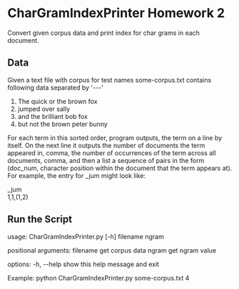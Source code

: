 # CharGramIndexPrinter Homework 2
Convert given corpus data and print index for char grams in each document.

## Data
Given a text file with corpus for test names some-corpus.txt contains 
following data separated by '---'

1) The quick or the brown fox
2) jumped over sally
3) and the brilliant bob fox
4) but not the brown peter bunny

For each term in this sorted order, program outputs, the term on a line by itself. 
On the next line it outputs the number of documents the term appeared in, comma, 
the number of occurrences of the term across all documents, comma, and 
then a list a sequence of pairs in the form (doc_num, character position 
within the document that the term appears at). For example, the entry for _jum might look like:

_jum \
1,1,(1,2)

## Run the Script
usage: CharGramIndexPrinter.py [-h] filename ngram

positional arguments:
  filename    get corpus data
  ngram       get ngram value

options:
  -h, --help  show this help message and exit

Example: python CharGramIndexPrinter.py some-corpus.txt 4